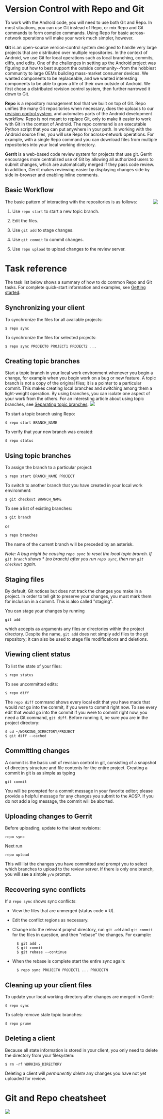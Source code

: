 <!--
   Copyright 2010 The Android Open Source Project 

   Licensed under the Apache License, Version 2.0 (the "License"); 
   you may not use this file except in compliance with the License.
   You may obtain a copy of the License at

       http://www.apache.org/licenses/LICENSE-2.0

   Unless required by applicable law or agreed to in writing, software
   distributed under the License is distributed on an "AS IS" BASIS,
   WITHOUT WARRANTIES OR CONDITIONS OF ANY KIND, either express or implied.
   See the License for the specific language governing permissions and
   limitations under the License.
-->

# Version Control with Repo and Git #

To work with the Android code, you will need to use both Git and Repo.  In most situations, you can use Git instead of Repo, or mix Repo and Git commands to form complex commands. Using Repo for basic across-network operations will make your work much simpler, however.

**Git** is an open-source version-control system designed to handle very large projects that are distributed over multiple repositories. In the context of Android, we use Git for local operations such as local branching, commits, diffs, and edits.  One of the challenges in setting up the Android project was figuring out how to best support the outside community--from the hobbiest community to large OEMs building mass-market consumer devices. We wanted components to be replaceable, and we wanted interesting components to be able to grow a life of their own outside of Android. We first chose a distributed revision control system, then further narrowed it down to Git.

**Repo** is a repository management tool that we built on top of Git. Repo unifies the many Git repositories when necessary, does the uploads to our [revision control system](http://review.source.android.com/), and automates parts of the Android development workflow. Repo is not meant to replace Git, only to make it easier to work with Git in the context of Android. The repo command is an executable Python script that you can put anywhere in your path. In working with the Android source files, you will use Repo for across-network operations. For example, with a single Repo command you can download files from multiple repositories into your local working directory.

**Gerrit** is a web-based code review system for projects that use git. Gerrit encourages more centralized use of Git by allowing all authorized users to submit changes, which are automatically merged if they pass code review. In addition, Gerrit makes reviewing easier by displaying changes side by side in-browser and enabling inline comments. 

## Basic Workflow ##

<div style="float:right">
  <img src="/images/submit-patches-0.png">
</div>

The basic pattern of interacting with the repositories is as follows:

1. Use `repo start` to start a new topic branch.

1. Edit the files.

1. Use `git add` to stage changes.

1. Use `git commit` to commit changes.

1. Use `repo upload` to upload changes to the review server.

# Task reference #

The task list below shows a summary of how to do common Repo and Git tasks.
For complete quick-start information and examples, see [Getting started](downloading.html).

## Synchronizing your client ##

To synchronize the files for all available projects: 

    $ repo sync

To synchronize the files for selected projects:

    $ repo sync PROJECT0 PROJECT1 PROJECT2 ...

## Creating topic branches ##

Start a topic branch in your local work environment whenever you begin a change, for example when you begin work on a bug or new feature. A topic branch is not a copy of the original files; it is a pointer to a particular commit. This makes creating local branches and switching among them a light-weight operation. By using branches, you can isolate one aspect of your work from the others. For an interesting article about using topic branches, see [Separating topic branches](http://www.kernel.org/pub/software/scm/git/docs/howto/separating-topic-branches.txt).
<img src="/images/external-link.png">

To start a topic branch using Repo: 

    $ repo start BRANCH_NAME

To verify that your new branch was created:

    $ repo status

## Using topic branches ##

To assign the branch to a particular project:

    $ repo start BRANCH_NAME PROJECT

To switch to another branch that you have created in your local work environment:

    $ git checkout BRANCH_NAME

To see a list of existing branches:

    $ git branch

or 

    $ repo branches

The name of the current branch will be preceded by an asterisk.

*Note: A bug might be causing `repo sync` to reset the local topic branch. If `git branch` shows \* (no branch) after you run `repo sync`, then run `git checkout` again.*

## Staging files ##

By default, Git notices but does not track the changes you make in a project. In order to tell git to preserve your changes, you must mark them for inclusion in a commit. This is also called "staging". 

You can stage your changes by running

    git add

which accepts as arguments any files or directories within the project directory. Despite the name, `git add` does not simply add files to the git repository; it can also be used to stage file modifications and deletions.

## Viewing client status ##

To list the state of your files:

    $ repo status

To see uncommitted edits:

    $ repo diff

The `repo diff` command shows every local edit that you have made that would *not* go into the commit, if you were to commit right now. To see every edit that would go into the commit if you were to commit right now, you need a Git command, `git diff`. Before running it, be sure you are in the project directory:

    $ cd ~/WORKING_DIRECTORY/PROJECT  
    $ git diff --cached

## Committing changes ##

A commit is the basic unit of revision control in git, consisting of a snapshot of directory structure and file contents for the entire project. Creating a commit in git is as simple as typing

    git commit

You will be prompted for a commit message in your favorite editor; please provide a helpful message for any changes you submit to the AOSP. If you do not add a log message, the commit will be aborted. 

## Uploading changes to Gerrit ##

Before uploading, update to the latest revisions:

    repo sync

Next run

    repo upload

This will list the changes you have committed and prompt you to select which branches to upload to the review server. If there is only one branch, you will see a simple `y/n` prompt.

## Recovering sync conflicts ##

If a `repo sync` shows sync conflicts:

- View the files that are unmerged (status code = U).
- Edit the conflict regions as necessary.
- Change into the relevant project directory, run `git add` and `git commit` for the files in question, and then "rebase" the changes. For example:

        $ git add .
        $ git commit 
        $ git rebase --continue

- When the rebase is complete start the entire sync again:

        $ repo sync PROJECT0 PROJECT1 ... PROJECTN

## Cleaning up your client files ##

To update your local working directory after changes are merged in Gerrit:

    $ repo sync 

To safely remove stale topic branches: 

    $ repo prune

## Deleting a client ##

Because all state information is stored in your client, you only need to delete the directory from your filesystem:

    $ rm -rf WORKING_DIRECTORY

Deleting a client will *permanently delete* any changes you have not yet uploaded for review.

# Git and Repo cheatsheet #

<img src="/images/git-repo-1.png">


